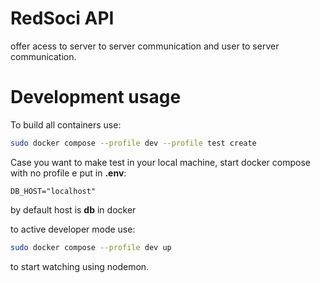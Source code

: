 # RedSoci API
offer acess to server to server communication and user to server communication.

# Development usage
To build all containers use:
``` bash
sudo docker compose --profile dev --profile test create
```
Case you want to make test in your local machine, start docker compose with no profile e put in **.env**:
``` env
DB_HOST="localhost"
```
by default host is **db** in docker

to active developer mode use:
``` bash
sudo docker compose --profile dev up
```
to start watching using nodemon.